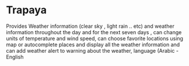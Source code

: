 # Trapaya
Provides Weather information (clear sky , light rain .. etc) and weather information throughout the day and for the next seven days , can change units of temperature and wind speed, can choose favorite locations using map or autocomplete places and display all the weather information and can add weather alert to warning about the weather, language (Arabic - English 
